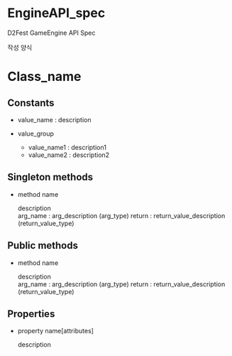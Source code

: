 EngineAPI_spec
==============

D2Fest GameEngine API Spec



작성 양식

Class_name
====

Constants
----
* value_name : description

* value_group
  * value_name1 : description1
  * value_name2 : description2
  
Singleton methods
----
* method name

  description<br>
  arg_name : arg_description (arg_type)
  return : return_value_description (return_value_type)

Public methods
----
* method name

  description<br>
  arg_name : arg_description (arg_type)
  return : return_value_description (return_value_type)


Properties
----
* property name[attributes]
  
  description
